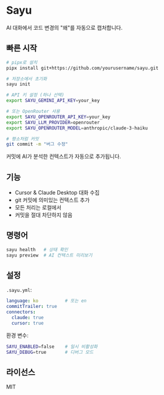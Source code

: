 # Sayu

AI 대화에서 코드 변경의 "왜"를 자동으로 캡처합니다.

## 빠른 시작

```bash
# pipx로 설치
pipx install git+https://github.com/yourusername/sayu.git

# 저장소에서 초기화
sayu init

# API 키 설정 (하나 선택)
export SAYU_GEMINI_API_KEY=your_key

# 또는 OpenRouter 사용
export SAYU_OPENROUTER_API_KEY=your_key
export SAYU_LLM_PROVIDER=openrouter
export SAYU_OPENROUTER_MODEL=anthropic/claude-3-haiku

# 평소처럼 커밋
git commit -m "버그 수정"
```

커밋에 AI가 분석한 컨텍스트가 자동으로 추가됩니다.

## 기능

- Cursor & Claude Desktop 대화 수집
- git 커밋에 의미있는 컨텍스트 추가
- 모든 처리는 로컬에서
- 커밋을 절대 차단하지 않음

## 명령어

```bash
sayu health   # 상태 확인
sayu preview  # AI 컨텍스트 미리보기
```

## 설정

`.sayu.yml`:
```yaml
language: ko          # 또는 en
commitTrailer: true
connectors:
  claude: true
  cursor: true
```

환경 변수:
```bash
SAYU_ENABLED=false    # 일시 비활성화
SAYU_DEBUG=true       # 디버그 모드
```

## 라이선스

MIT
